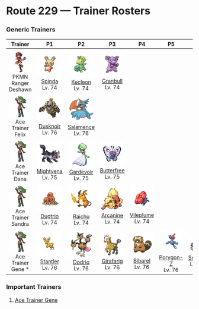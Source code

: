 # Route 229 — Trainer Rosters

### Generic Trainers

| Trainer | P1 | P2 | P3 | P4 | P5 | P6 |
|:-------:|:--:|:--:|:--:|:--:|:--:|:--:|
| ![PKMN Ranger Deshawn](../../assets/trainers/pkmn_ranger.png "PKMN Ranger Deshawn")<br>PKMN Ranger Deshawn | ![Spinda](../../assets/sprites/spinda/front.gif "Spinda: No two SPINDA have the same pattern of spots. Its tottering step fouls the aim of foes.")<br>[Spinda](../../pokemon/spinda.md/)<br>Lv. 74 | ![Kecleon](../../assets/sprites/kecleon/front.gif "Kecleon: It can freely change its body’s color. The zigzag pattern on its belly doesn’t change, however.")<br>[Kecleon](../../pokemon/kecleon.md/)<br>Lv. 74 | ![Granbull](../../assets/sprites/granbull/front.gif "Granbull: It is timid in spite of its looks. If it becomes enraged, however, it will strike with its huge fangs.")<br>[Granbull](../../pokemon/granbull.md/)<br>Lv. 74 |
| ![Ace Trainer Felix](../../assets/trainers/ace_trainer.png "Ace Trainer Felix")<br>Ace Trainer Felix | ![Dusknoir](../../assets/sprites/dusknoir/front.gif "Dusknoir: It is said to take lost spirits into its pliant body and guide them home.")<br>[Dusknoir](../../pokemon/dusknoir.md/)<br>Lv. 76 | ![Salamence](../../assets/sprites/salamence/front.gif "Salamence: As a result of its long-held dream of flying, its cellular structure changed, and wings grew out.")<br>[Salamence](../../pokemon/salamence.md/)<br>Lv. 76 |
| ![Ace Trainer Dana](../../assets/trainers/ace_trainer.png "Ace Trainer Dana")<br>Ace Trainer Dana | ![Mightyena](../../assets/sprites/mightyena/front.gif "Mightyena: It chases down prey in a pack. It will never disobey the commands of a skilled Trainer.")<br>[Mightyena](../../pokemon/mightyena.md/)<br>Lv. 75 | ![Gardevoir](../../assets/sprites/gardevoir/front.gif "Gardevoir: To protect its Trainer, it will expend all its psychic power to create a small black hole.")<br>[Gardevoir](../../pokemon/gardevoir.md/)<br>Lv. 75 | ![Butterfree](../../assets/sprites/butterfree/front.gif "Butterfree: It loves the honey of flowers and can locate flower patches that have even tiny amounts of pollen.")<br>[Butterfree](../../pokemon/butterfree.md/)<br>Lv. 75 |
| ![Ace Trainer Sandra](../../assets/trainers/ace_trainer.png "Ace Trainer Sandra")<br>Ace Trainer Sandra | ![Dugtrio](../../assets/sprites/dugtrio/front.gif "Dugtrio: Its three heads move alternately, driving it through tough soil to depths of over 60 miles.")<br>[Dugtrio](../../pokemon/dugtrio.md/)<br>Lv. 74 | ![Raichu](../../assets/sprites/raichu/front.gif "Raichu: Its tail discharges electricity into the ground, protecting it from getting shocked.")<br>[Raichu](../../pokemon/raichu.md/)<br>Lv. 74 | ![Arcanine](../../assets/sprites/arcanine/front.gif "Arcanine: Its proud and regal appearance has captured the hearts of people since long ago.")<br>[Arcanine](../../pokemon/arcanine.md/)<br>Lv. 74 | ![Vileplume](../../assets/sprites/vileplume/front.gif "Vileplume: Its petals are the largest in the world. As it walks, it scatters extremely allergenic pollen.")<br>[Vileplume](../../pokemon/vileplume.md/)<br>Lv. 74 |
| ![Ace Trainer Gene *](../../assets/trainers/ace_trainer.png "Ace Trainer Gene *")<br>Ace Trainer Gene * | ![Stantler](../../assets/sprites/stantler/front.gif "Stantler: Staring at its antlers creates an odd sensation as if one were being drawn into their centers.")<br>[Stantler](../../pokemon/stantler.md/)<br>Lv. 76 | ![Dodrio](../../assets/sprites/dodrio/front.gif "Dodrio: When DODUO evolves into this odd breed, one of its heads splits into two. It runs at nearly 40 mph.")<br>[Dodrio](../../pokemon/dodrio.md/)<br>Lv. 76 | ![Girafarig](../../assets/sprites/girafarig/front.gif "Girafarig: The head on its tail contains a small brain. It can instinctively fight even while facing backward.")<br>[Girafarig](../../pokemon/girafarig.md/)<br>Lv. 76 | ![Bibarel](../../assets/sprites/bibarel/front.gif "Bibarel: A river dammed by BIBAREL will never overflow its banks, which is appreciated by people nearby.")<br>[Bibarel](../../pokemon/bibarel.md/)<br>Lv. 76 | ![Porygon-Z](../../assets/sprites/porygon-z/front.gif "Porygon-Z: Its programming was modified to enable work in alien dimensions. It did not work as planned.")<br>[Porygon-Z](../../pokemon/porygon-z.md/)<br>Lv. 76 | ![Snorlax](../../assets/sprites/snorlax/front.gif "Snorlax: When its belly is full, it becomes too lethargic to even lift a finger, so it is safe to bounce on its belly.")<br>[Snorlax](../../pokemon/snorlax.md/)<br>Lv. 77 |


### Important Trainers

1. [Ace Trainer Gene](important_trainers.md#ace-trainer-gene)
